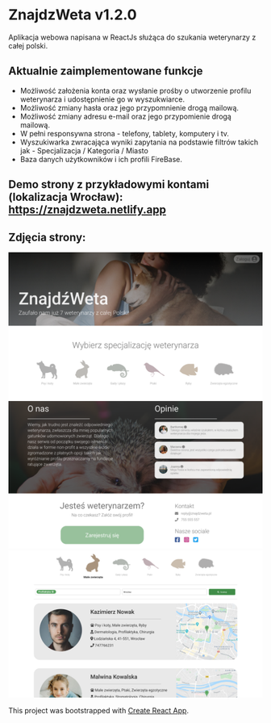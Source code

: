 # ZnajdzWeta v1.2.0
Aplikacja webowa napisana w ReactJs służąca do szukania weterynarzy z całej polski.


## Aktualnie zaimplementowane funkcje
 - Możliwość założenia konta oraz wysłanie prośby o utworzenie profilu weterynarza i udostępnienie go w wyszukwiarce.
 - Możliwość zmiany hasła oraz jego przypomnienie drogą mailową.
 - Możliwość zmiany adresu e-mail oraz jego przypomienie drogą mailową.
 - W pełni responsywna strona - telefony, tablety, komputery i tv.
 - Wyszukiwarka zwracająca wyniki zapytania na podstawie filtrów takich jak - Specjalizacja / Kategoria / Miasto
 - Baza danych użytkowników i ich profili FireBase.

## Demo strony z przykładowymi kontami (lokalizacja Wrocław): https://znajdzweta.netlify.app

## Zdjęcia strony:
![main-page1](src/images/main-page01.png)
![main-page2](src/images/main-page02.png)
![search-page1](src/images/search-site01.png)

This project was bootstrapped with [Create React App](https://github.com/facebook/create-react-app).
